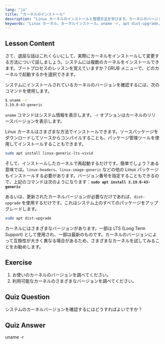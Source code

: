 ```yaml
---
lang: "ja"
title: "カーネルのインストール"
description: "Linux カーネルのインストールと管理方法を学びます。カーネルのバージョン、`uname -r`の使用法、apt コマンドについて解説します。Linux カーネルの学習を始めましょう！"
keywords: "Linux カーネル，カーネルインストール，uname -r, apt dist-upgrade, カーネル管理，Linux チュートリアル，Linux 初心者，Linux ガイド"
---
```


## Lesson Content

さて、退屈な話はこれくらいにして、実際にカーネルをインストールして変更する方法について話しましょう。システムには複数のカーネルをインストールできます。ブートプロセスのレッスンを覚えていますか？GRUB メニューで、どのカーネルで起動するかを選択できます。

システムにインストールされているカーネルのバージョンを確認するには、次のコマンドを使用します。

```bash
$ uname -r
3.19.0-43-generic
```

`uname` コマンドはシステム情報を表示します。`-r` オプションはカーネルのリリースバージョンを表示します。

Linux カーネルはさまざまな方法でインストールできます。ソースパッケージをダウンロードしてソースからコンパイルすることも、パッケージ管理ツールを使用してインストールすることもできます。

```bash
sudo apt install linux-generic-lts-vivid
```

そして、インストールしたカーネルで再起動するだけです。簡単でしょう？ある意味では。`linux-headers`、`linux-image-generic` などの他の Linux パッケージもインストールする必要があります。バージョン番号を指定することもできるので、上記のコマンドは次のようになります：**`sudo apt install 3.19.0-43-generic`**

あるいは、更新されたカーネルバージョンが必要なだけであれば、`dist-upgrade` を使用するだけです。これはシステム上のすべてのパッケージをアップグレードします。

```bash
sudo apt dist-upgrade
```

カーネルにはさまざまなバージョンがあります。一部は LTS (Long Term Support) として使用され、一部は最新のものです。カーネルのバージョンによって互換性が大きく異なる場合があるため、さまざまなカーネルを試してみることをお勧めします。

## Exercise

1. お使いのカーネルのバージョンを調べてください。
2. 利用可能なカーネルのさまざまなバージョンを調べてください。

## Quiz Question

システムのカーネルバージョンを確認するにはどうすればよいですか？

## Quiz Answer

uname -r
